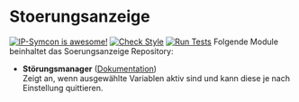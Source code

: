 # Stoerungsanzeige

[![IP-Symcon is awesome!](https://img.shields.io/badge/IP--Symcon-6.0-blue.svg)](https://www.symcon.de)
[![Check Style](https://github.com/symcon/Stoerungsanzeige/workflows/Check%20Style/badge.svg)](https://github.com/symcon/Stoerungsmanager/actions)
[![Run Tests](https://github.com/symcon/Stoerungsanzeige/workflows/Run%20Tests/badge.svg)](https://github.com/symcon/Stoerungsmanager/actions)
Folgende Module beinhaltet das Soerungsanzeige Repository:

- __Störungsmanager__ ([Dokumentation](https://www.symcon.de/de/service/dokumentation/modulreferenz/stoerungsmanager/))  
	Zeigt an, wenn ausgewählte Variablen aktiv sind und kann diese je nach Einstellung quittieren.